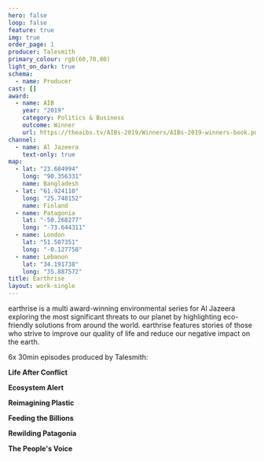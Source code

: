 ```yaml
---
hero: false
loop: false
feature: true
img: true
order_page: 1
producer: Talesmith
primary_colour: rgb(60,70,80)
light_on_dark: true
schema:
  - name: Producer
cast: []
award:
  - name: AIB
    year: "2019"
    category: Politics & Business
    outcome: Winner
    url: https://theaibs.tv/AIBs-2019/Winners/AIBs-2019-winners-book.pdf
channel:
  - name: Al Jazeera
    text-only: true
map:
  - lat: "23.684994"
    long: "90.356331"
    name: Bangladesh
  - lat: "61.924110"
    long: "25.748152"
    name: Finland
  - name: Patagonia
    lat: "-50.268277"
    long: "-73.644311"
  - name: London
    lat: "51.507351"
    long: "-0.127758"
  - name: Lebanon
    lat: "34.191738"
    long: "35.887572"
title: Earthrise
layout: work-single
---
```

earthrise is a multi award-winning environmental series for Al Jazeera exploring the most significant threats to our planet by highlighting eco-friendly solutions from around the world. earthrise features stories of those who strive to improve our quality of life and reduce our negative impact on the earth. 

6x 30min episodes produced by Talesmith:

**Life After Conflict**

**Ecosystem Alert**

**Reimagining Plastic** 

**Feeding the Billions**

**Rewilding Patagonia** 

**The People's Voice**